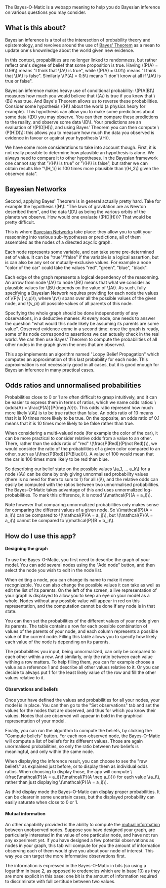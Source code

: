 The Bayes-O-Matic is a webapp meaning to help you do Bayesian inference on
various questions you may consider.

## What is this about?

Bayesian inference is a tool at the interesction of probability theory
and epistemology, and revolves around the use of
[Bayes' Theorem](https://en.wikipedia.org/wiki/Bayes%27_theorem)
as a mean to update one's knownledge about the world given new evidence.

In this context, propabilities are no longer linked to randomness, but
rather reflect one's degree of belief that some proposition is true.
Having \\(P(A) = 0.99\\) means "I think that \\(A\\) is true", while
\\(P(A) = 0.01\\) means "I think that \\(A\\) is false". Similarly
\\(P(A) = 0.5\\) means "I don't know at all if \\(A\\) is true or false".

Bayesian inference makes heavy use of conditional probability: \\(P(A|B)\\)
measures how much you would believe that \\(A\\) is true if you knew that
\\(B\\) was true. And Baye's Theorem allows us to reverse these probabilities.
Consider some hypothesis \\(H\\) about the world (a physics heory for example).
This hypothesis can allow you to make some predictions about some data \\(D\\)
you may observe. You can then compare these predictions to the
reality, and observe some data \\(D\\). Your predictions are an evaluation of
\\(P(D|H)\\), and using Bayes' Theorem you can then compute \\(P(H|D)\\): this allows
you to measure how much the data you observed is evidence in favour or
against your hypothesis \\(H\\).

We have some more considerations to take into account though. First, it
is not really possible to determine how plausible an hypothesis is alone.
We always need to compare it to other hypotheses. In the Bayesian framework
one cannot say that "\\(H\\) is true" or "\\(H\\) is false", but rather we can obtain
results like "\\(H_1\\) is 100 times more plausible than \\(H_2\\) given the
observed data".

## Bayesian Networks

Second, applying Bayes' Theorem is in general actually pretty hard. Take
for example the hypothesis \\(H\\): "The laws of gravitation are as Newton
described them", and the data \\(D\\) as being the various orbits of the planets
we observe. How would one evaluate \\(P(D|H)\\)? That would be pretty difficult.

This is where
[Bayesian Networks](https://en.wikipedia.org/wiki/Bayesian_network) take place:
they allow you to split your reasonning into various sub-hypotheses or predictions,
all of them assembled as the nodes of a directed acyclic graph.

Each node represents some variable, and can take some pre-determined set of value.
It can be "true"/"false" if the variable is a logical assertion, but is can also be
any set or mutually-exclusive values. For example a node "color of the car" could
take the values "red", "green", "blue", "black".

Each edge of the graph represents a logical dependency of the reasonning. An
arrow from node \\(A\\) to node \\(B\\) means that what we consider as plausible values
for \\(B\\) depends on the value of \\(A\\). As such, fully specifying a Bayesian Network
requires providing for each node the values of \\(P(v | v_p)\\), where \\(v\\) spans over
all the possible values of the given node, and \\(v_p\\) all possible values of all
parents of this node.

Specifying the whole graph should be done independently of any observations,
in a deductive maneer. At every node, one needs to answer the question "what would
this node likely be assuming its parents are some value". Observed evidence come
in a second time: once the graph is ready, some of its node correspond to assertions
we can actually check in the real world. We can then use Bayes' Theorem to compute
the probabilities of all other nodes in the graph given the ones that are observed.

This app implements an algorithm named "Loopy Belief Propagation" which computes
an approximation of this last probability for each node. This approximation is not
necessarily good in all cases, but it is good enough for Bayesian inference in many
practical cases.

## Odds ratios and unnormalised probabilities

Probabilities close to 0 or 1 are often difficult to grasp intuitively, and it can be easier
to express them in terms of ratios, which we name odds ratios:
\\(odds(A) = \frac{P(A)}{P(\neg A)}\\). This odds ratio represent how much more likely
\\(A\\) is to be true rather than false. An odds ratio of 10 means that it is 10 times
more likely to be true. On the opposite, an odds ratio of 0.1 means that it is 10 times
more likely to be false rather than true.

When considering a multi-valued node (for example the color of the car), it can be
more practical to consider relative odds from a value to an other. There, rather
than the odds ratio of "red" \\(\frac{P(Red)}{P(not Red)}\\), we would consider
the ratio of the probabilities of a given color compared to an other, such as
\\(\frac{P(Red)}{P(Blue)}\\). A value of 100 would mean that the car is 100 times
more likely to be red than blue.

So describing our belief state on the possible values \\(a_1, ... a_k\\) for a node \\(A\\)
can be done by only giving unnormalised probability values (there is no need for them to
sum to 1) for all \\(i\\), and the relative odds can easily be computed with the ratios
between two unnormalised probabilities. The Bayes-O-Matic takes advantage of this and uses
unnormalized log-probabilities. To mark this difference, it is noted \\(\mathcal{P}(A = a_i)\\).

Note however that comparing unnormalized probabilities only makes sense for comparing
the different values of a given node. So \\(\mathcal{P}(A = a_i)\\) can be compared to
\\(\mathcal{P}(A = a_j)\\), but \\(\mathcal{P}(A = a_i)\\) cannot be compared to
\\(\mathcal{P}(B = b_j)\\).

## How do I use this app?

#### Designing the graph

To use the Bayes-O-Matic, you first need to describe the graph of your model. You
can add several nodes using the "Add node" button, and then select the node you
wish to edit in the node list.

When editing a node, you can change its name to make it more recognizable. You
can also change the possible values it can take as well as edit the list of its
parents. On the left of the screen, a live representation of your graph is displayed
to allow you to keep an eye on your model as a whole. Nodes without any possible value
will appear in red on this representation, and the computation cannot be done if any
node is in that state.

You can then set the probabilities of the different values of your node given its parents.
The table contains a row for each possible combination of values of the parents of
your node, and each column represents a possible value of the current node. Filling
this table allows you to specify how likely each value of the node is depending on
its parents.

The probabilities you input, being unnormalized, can only be compared to each other
within a row. And similarly, only the ratio between each value withing a row matters.
To help filling them, you can for example choose a value as a reference 1 and describe
all other values relative to it. Or you can decide to always put 1 for the least likely
value of the row and fill the other values relative to it.

#### Observations and beliefs

Once your have defined the values and probabilities for all your nodes, your model is
in place. You can then go to the "Set observations" tab and set the values for the
nodes that are observed, and thus for which you know their values. Nodes that are
observed will appear in bold in the graphical representation of your model.

Finally, you can run the algorithm to compute the beliefs, by clicking the
"Compute beliefs" button. For each non-observed node, the Bayes-O-Matic will compute
a list of beliefs for its different values. Those are again unormalised probabilities,
so only the ratio between two beliefs is meaningful, and only within the same node.

When displaying the inference result, you can choose to see the "raw beliefs" as
explained just before, or to display them as individual odds ratios. When choosing
to display those, the app will compute
\\(\frac{\mathcal{P}(A = a_i)}{\mathcal{P}(A \neq a_i)}\\) for each value \\(a_i\\),
rather than just displaying \\(\mathcal{P}(A = a_i)\\).

As third display mode the Bayes-O-Matic can display proper probabilities. It can be
clearer in some uncertain cases, but the displayed probability can easily saturate when
close to 0 or 1.

#### Mutual information

An other capability provided is the ability to compute the
[mutual information](https://en.wikipedia.org/wiki/Mutual_information) between
unobserved nodes. Suppose you have designed your graph, are particularly interested
in the value of one particular node, and have not run any experiment yet. If you have
designed a few potential observations as nodes in your graph, this tab will compute
for you the amount of information observing each of them would give you about your node
of interest. This way you can target the more informative observations first.

The information is expressed in the Bayes-O-Matic in bits (so using a logarithm in base 2,
as opposed to credencies which are in base 10) as they are more explicit in this base:
one bit is the amount of information required to discriminate with full certitude between
two values.